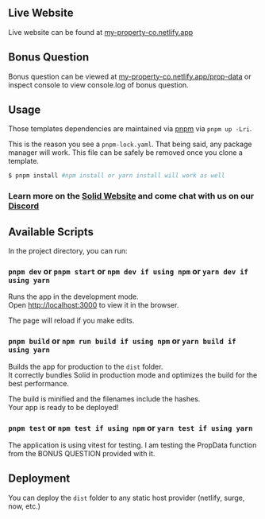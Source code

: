 ## Live Website

Live website can be found at [my-property-co.netlify.app](https://my-property-co.netlify.app)

## Bonus Question

Bonus question can be viewed at [my-property-co.netlify.app/prop-data](https://my-property-co.netlify.app/prop-data) or inspect console to view console.log of bonus question.

## Usage

Those templates dependencies are maintained via [pnpm](https://pnpm.io) via `pnpm up -Lri`.

This is the reason you see a `pnpm-lock.yaml`. That being said, any package manager will work. This file can be safely be removed once you clone a template.

```bash
$ pnpm install #npm install or yarn install will work as well
```

### Learn more on the [Solid Website](https://solidjs.com) and come chat with us on our [Discord](https://discord.com/invite/solidjs)

## Available Scripts

In the project directory, you can run:

### `pnpm dev` or `pnpm start` or `npm dev if using npm` or `yarn dev if using yarn`

Runs the app in the development mode.<br>
Open [http://localhost:3000](http://localhost:3000) to view it in the browser.

The page will reload if you make edits.<br>

### `pnpm build` or `npm run build if using npm` or `yarn build if using yarn`

Builds the app for production to the `dist` folder.<br>
It correctly bundles Solid in production mode and optimizes the build for the best performance.

The build is minified and the filenames include the hashes.<br>
Your app is ready to be deployed!

### `pnpm test` or `npm test if using npm` or `yarn test if using yarn`

The application is using vitest for testing. I am testing the PropData function from the BONUS QUESTION provided with it.

## Deployment

You can deploy the `dist` folder to any static host provider (netlify, surge, now, etc.)
